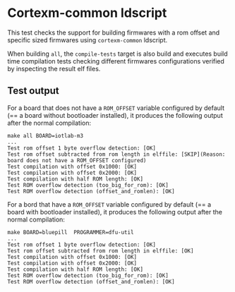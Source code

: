 Cortexm-common ldscript
=======================

This test checks the support for building firmwares with a rom offset and
specific sized firmwares using `cortexm-common` ldscript.

When building `all`, the `compile-tests` target is also build and executes build
time compilation tests checking different firmwares configurations verified by
inspecting the result elf files.


Test output
-----------

For a board that does not have a `ROM_OFFSET` variable configured by default
(== a board without bootloader installed), it produces the following output
after the normal compilation:

```
make all BOARD=iotlab-m3
...
Test rom offset 1 byte overflow detection: [OK]
Test rom offset subtracted from rom length in elffile: [SKIP](Reason: board does not have a ROM_OFFSET configured)
Test compilation with offset 0x1000: [OK]
Test compilation with offset 0x2000: [OK]
Test compilation with half ROM length: [OK]
Test ROM overflow detection (too_big_for_rom): [OK]
Test ROM overflow detection (offset_and_romlen): [OK]
```

For a bord that have a `ROM_OFFSET` variable configured by default (== a board
with bootloader installed), it produces the following output after the normal
compilation:

```
make BOARD=bluepill  PROGRAMMER=dfu-util
...
Test rom offset 1 byte overflow detection: [OK]
Test rom offset subtracted from rom length in elffile: [OK]
Test compilation with offset 0x1000: [OK]
Test compilation with offset 0x2000: [OK]
Test compilation with half ROM length: [OK]
Test ROM overflow detection (too_big_for_rom): [OK]
Test ROM overflow detection (offset_and_romlen): [OK]
```
